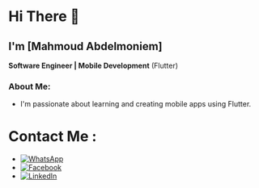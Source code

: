 # Hi There 👋  
## I'm [Mahmoud Abdelmoniem]  
**Software Engineer | Mobile Development** (Flutter)

### About Me:
- I'm passionate about learning and creating mobile apps using Flutter.

# Contact Me : 
- [![WhatsApp](https://img.shields.io/badge/WhatsApp-25D366?style=for-the-badge&logo=whatsapp&logoColor=white)](https://wa.me/01124726782)
- [![Facebook](https://img.shields.io/badge/Facebook-1877F2?style=for-the-badge&logo=facebook&logoColor=white)](https://www.facebook.com/share/12CKofD93c2/)
- [![LinkedIn](https://img.shields.io/badge/LinkedIn-0A66C2?style=for-the-badge&logo=linkedin&logoColor=white)](https://www.linkedin.com/in/mahmoud-abd-elmonem)



